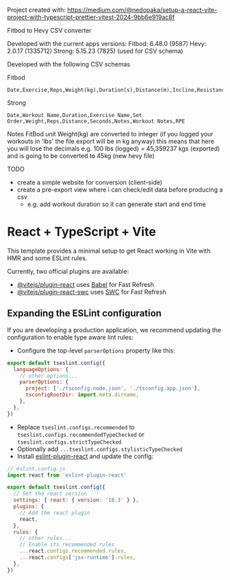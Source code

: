 Project created with: https://medium.com/@nedopaka/setup-a-react-vite-project-with-typescript-prettier-vitest-2024-9bb6e919ac8f

Fitbod to Hevy CSV converter

Developed with the current apps versions:
Fitbod: 6.48.0 (9587)
Hevy: 2.0.17 (1335712)
Strong: 5.15.23 (7825) (used for CSV schema)

Developed with the following CSV schemas

Fitbod
```csv
Date,Exercise,Reps,Weight(kg),Duration(s),Distance(m),Incline,Resistance,isWarmup,Note,multiplier
```

Strong
```csv
Date,Workout Name,Duration,Exercise Name,Set Order,Weight,Reps,Distance,Seconds,Notes,Workout Notes,RPE
```


Notes
FitBod unit Weight(kg) are converted to integer (if you logged your workouts in 'lbs' the file export will be in kg anyway) 
this means that here you will lose the decimals
e.g. 100 lbs (logged) = 45,359237 kgs (exported) and is going to be converted to 45kg (new hevy file)


TODO 
- create a simple website for conversion (client-side)
- create a pre-export view where i can check/edit data before producing a csv
    - e.g. add workout duration so it can generate start and end time


# React + TypeScript + Vite

This template provides a minimal setup to get React working in Vite with HMR and some ESLint rules.

Currently, two official plugins are available:

- [@vitejs/plugin-react](https://github.com/vitejs/vite-plugin-react/blob/main/packages/plugin-react/README.md) uses [Babel](https://babeljs.io/) for Fast Refresh
- [@vitejs/plugin-react-swc](https://github.com/vitejs/vite-plugin-react-swc) uses [SWC](https://swc.rs/) for Fast Refresh

## Expanding the ESLint configuration

If you are developing a production application, we recommend updating the configuration to enable type aware lint rules:

- Configure the top-level `parserOptions` property like this:

```js
export default tseslint.config({
  languageOptions: {
    // other options...
    parserOptions: {
      project: ['./tsconfig.node.json', './tsconfig.app.json'],
      tsconfigRootDir: import.meta.dirname,
    },
  },
})
```

- Replace `tseslint.configs.recommended` to `tseslint.configs.recommendedTypeChecked` or `tseslint.configs.strictTypeChecked`
- Optionally add `...tseslint.configs.stylisticTypeChecked`
- Install [eslint-plugin-react](https://github.com/jsx-eslint/eslint-plugin-react) and update the config:

```js
// eslint.config.js
import react from 'eslint-plugin-react'

export default tseslint.config({
  // Set the react version
  settings: { react: { version: '18.3' } },
  plugins: {
    // Add the react plugin
    react,
  },
  rules: {
    // other rules...
    // Enable its recommended rules
    ...react.configs.recommended.rules,
    ...react.configs['jsx-runtime'].rules,
  },
})
```
